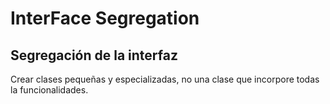 # InterFace Segregation

## Segregación de la interfaz

Crear clases pequeñas y especializadas, no una clase que incorpore todas la funcionalidades.